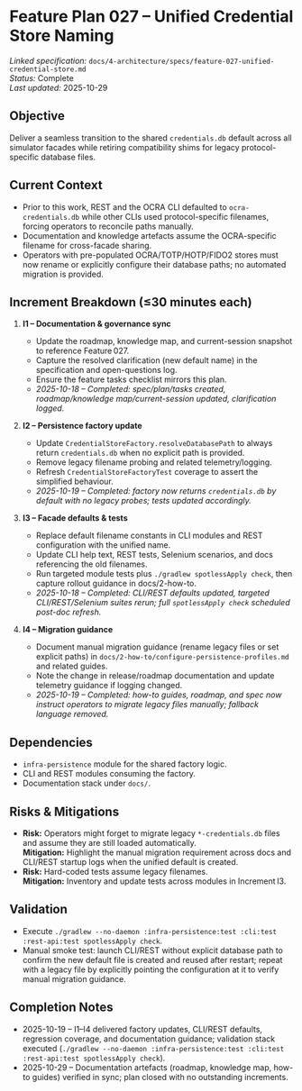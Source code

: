 # Feature Plan 027 – Unified Credential Store Naming

_Linked specification:_ `docs/4-architecture/specs/feature-027-unified-credential-store.md`  
_Status:_ Complete  
_Last updated:_ 2025-10-29

## Objective
Deliver a seamless transition to the shared `credentials.db` default across all simulator facades while retiring compatibility shims for legacy protocol-specific database files.

## Current Context
- Prior to this work, REST and the OCRA CLI defaulted to `ocra-credentials.db` while other CLIs used protocol-specific filenames, forcing operators to reconcile paths manually.
- Documentation and knowledge artefacts assume the OCRA-specific filename for cross-facade sharing.
- Operators with pre-populated OCRA/TOTP/HOTP/FIDO2 stores must now rename or explicitly configure their database paths; no automated migration is provided.

## Increment Breakdown (≤30 minutes each)
1. **I1 – Documentation & governance sync**
   - Update the roadmap, knowledge map, and current-session snapshot to reference Feature 027.
   - Capture the resolved clarification (new default name) in the specification and open-questions log.
   - Ensure the feature tasks checklist mirrors this plan.
   - _2025-10-18 – Completed: spec/plan/tasks created, roadmap/knowledge map/current-session updated, clarification logged._

2. **I2 – Persistence factory update**
   - Update `CredentialStoreFactory.resolveDatabasePath` to always return `credentials.db` when no explicit path is provided.
   - Remove legacy filename probing and related telemetry/logging.
   - Refresh `CredentialStoreFactoryTest` coverage to assert the simplified behaviour.
   - _2025-10-19 – Completed: factory now returns `credentials.db` by default with no legacy probes; tests updated accordingly._

3. **I3 – Facade defaults & tests**
   - Replace default filename constants in CLI modules and REST configuration with the unified name.
   - Update CLI help text, REST tests, Selenium scenarios, and docs referencing the old filenames.
   - Run targeted module tests plus `./gradlew spotlessApply check`, then capture rollout guidance in docs/2-how-to.
   - _2025-10-18 – Completed: CLI/REST defaults updated, targeted CLI/REST/Selenium suites rerun; full `spotlessApply check` scheduled post-doc refresh._

4. **I4 – Migration guidance**
   - Document manual migration guidance (rename legacy files or set explicit paths) in `docs/2-how-to/configure-persistence-profiles.md` and related guides.
   - Note the change in release/roadmap documentation and update telemetry guidance if logging changed.
   - _2025-10-19 – Completed: how-to guides, roadmap, and spec now instruct operators to migrate legacy files manually; fallback language removed._

## Dependencies
- `infra-persistence` module for the shared factory logic.
- CLI and REST modules consuming the factory.
- Documentation stack under `docs/`.

## Risks & Mitigations
- **Risk:** Operators might forget to migrate legacy `*-credentials.db` files and assume they are still loaded automatically.  
  **Mitigation:** Highlight the manual migration requirement across docs and CLI/REST startup logs when the unified default is created.
- **Risk:** Hard-coded tests assume legacy filenames.  
  **Mitigation:** Inventory and update tests across modules in Increment I3.

## Validation
- Execute `./gradlew --no-daemon :infra-persistence:test :cli:test :rest-api:test spotlessApply check`.
- Manual smoke test: launch CLI/REST without explicit database path to confirm the new default file is created and reused after restart; repeat with a legacy file by explicitly pointing the configuration at it to verify manual migration guidance.

## Completion Notes
- 2025-10-19 – I1–I4 delivered factory updates, CLI/REST defaults, regression coverage, and documentation guidance; validation stack executed (`./gradlew --no-daemon :infra-persistence:test :cli:test :rest-api:test spotlessApply check`).
- 2025-10-29 – Documentation artefacts (roadmap, knowledge map, how-to guides) verified in sync; plan closed with no outstanding increments.
